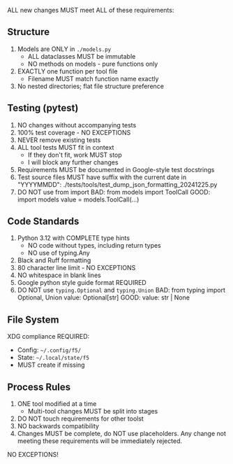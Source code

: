 ALL new changes MUST meet ALL of these requirements:

## Structure
1. Models are ONLY in `./models.py`
   - ALL dataclasses MUST be immutable
   - NO methods on models - pure functions only
2. EXACTLY one function per tool file
   - Filename MUST match function name exactly
3. No nested directories; flat file structure preference

## Testing (pytest)
1. NO changes without accompanying tests
2. 100% test coverage - NO EXCEPTIONS
3. NEVER remove existing tests
4. ALL tool tests MUST fit in context
   - If they don't fit, work MUST stop
   - I will block any further changes
5. Requirements MUST be documented in Google-style test docstrings
6. Test source files MUST have suffix with the current date in "YYYYMMDD":
  ./tests/tools/test_dump_json_formatting_20241225.py
7. DO NOT use from import
    BAD:
      from models import ToolCall
    GOOD:
      import models
      value = models.ToolCall(...)

## Code Standards
1. Python 3.12 with COMPLETE type hints
   - NO code without types, including return types
   - NO use of typing.Any
2. Black and Ruff formatting
3. 80 character line limit - NO EXCEPTIONS
4. NO whitespace in blank lines
5. Google python style guide format REQUIRED
6. DO NOT use `typing.Optional` and `typing.Union`
    BAD:
      from typing import Optional, Union
      value: Optional[str]
    GOOD:
      value: str | None

## File System
XDG compliance REQUIRED:
- Config: `~/.config/f5/`
- State: `~/.local/state/f5`
- MUST create if missing

## Process Rules
1. ONE tool modified at a time
   - Multi-tool changes MUST be split into stages
2. DO NOT touch requirements for other toolst
3. NO backwards compatibility
4. Changes MUST be complete, do NOT use placeholders.
Any change not meeting these requirements will be immediately rejected. 

NO EXCEPTIONS!
